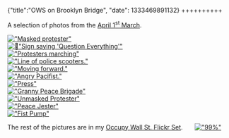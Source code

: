 {"title":"OWS on Brooklyn Bridge", "date": 1333469891132}
++++++++++

A selection of photos from the [April 1<sup>st</sup> March][ows: bridge].

[!["Masked protester"][flickr_img: masked]][flickr: masked]  
[!["Sign saying 'Question Everything'"][flickr_img: question]][flickr: question]  
[!["Protesters marching"][flickr_img: marching]][flickr: marching]  
[!["Line of police scooters."][flickr_img: police]][flickr: police]  
[!["Moving forward."][flickr_img: moving]][flickr: moving]  
[!["Angry Pacifist."][flickr_img: pacifist]][flickr: pacifist]  
[!["Press"][flickr_img: press]][flickr: press]  
[!["Granny Peace Brigade"][flickr_img: granny]][flickr: granny]  
[!["Unmasked Protester"][flickr_img: unmasked]][flickr: unmasked]  
[!["Peace Jester"][flickr_img: jester]][flickr: jester]  
[!["Fist Pump"][flickr_img: fist]][flickr: fist]  


<span style="float: right; margin-right: 20px; padding-left: 10px; padding-bottom: 10px;">[!["99%"][flickr_img: 99%]][flickr: 99%]</span>
The rest of the pictures are in my [Occupy Wall St. Flickr Set][flickr: ows].


[ows: bridge]: http://occupywallst.org/article/april-1-march-commemorate-brooklyn-bridge-action/
[flickr: ows]: http://www.flickr.com/photos/joshkehn/sets/72157629330202148/

<!-- Picture links -->

[flickr: masked]: http://www.flickr.com/photos/joshkehn/6895971488/ "Masked"
[flickr_img: masked]: http://farm8.staticflickr.com/7239/6895971488_b60edfdf38_z.jpg "Masked"

[flickr: question]: http://www.flickr.com/photos/joshkehn/6895972846/ "Question Everything"
[flickr_img: question]: http://farm8.staticflickr.com/7182/6895972846_4d42c18b68_z.jpg "Question Everything"

[flickr: marching]: http://www.flickr.com/photos/joshkehn/6895977644/ "Venterans Marching" 
[flickr_img: marching]: http://farm8.staticflickr.com/7236/6895977644_4619c7cb91_z.jpg "Veterans Marching"

[flickr: police]: http://www.flickr.com/photos/joshkehn/6896002602/ "Police Scooters"
[flickr_img: police]: http://farm8.staticflickr.com/7212/6896002602_826b6e5b98_z.jpg "Police Scooters"

[flickr: moving]: http://www.flickr.com/photos/joshkehn/6896006016/ "Moving Forward"
[flickr_img: moving]: http://farm8.staticflickr.com/7197/6896006016_afff54b967_z.jpg "Moving Forward"

[flickr: pacifist]: http://www.flickr.com/photos/joshkehn/7042106643/ "Angry Pacifist"
[flickr_img: pacifist]: http://farm8.staticflickr.com/7182/7042106643_c2e618c862_z.jpg "Angry Pacifist"

[flickr: press]: http://www.flickr.com/photos/joshkehn/7042110379/ "Press"
[flickr_img: press]: http://farm8.staticflickr.com/7048/7042110379_0799befb7b_z.jpg "Press" 

[flickr: granny]: http://www.flickr.com/photos/joshkehn/7042116713/ "Granny Peace Brigade"
[flickr_img: granny]: http://farm8.staticflickr.com/7191/7042116713_6276ee2997_z.jpg "Granny Peace Brigade"

[flickr: unmasked]: http://www.flickr.com/photos/joshkehn/7042117651/ "Unmasked"
[flickr_img: unmasked]: http://farm8.staticflickr.com/7196/7042117651_055d894f2e_z.jpg "Unmasked"

[flickr: jester]: http://www.flickr.com/photos/joshkehn/6896035588/ "Peace Jester"
[flickr_img: jester]: http://farm8.staticflickr.com/7212/6896035588_d5d9c64800_z.jpg "Peace Jester"

[flickr: fist]: http://www.flickr.com/photos/joshkehn/7042138321/ "Fist Pump"
[flickr_img: fist]: http://farm8.staticflickr.com/7221/7042138321_e3cf78a35f_z.jpg "Fist Pump"

[flickr: 99%]: http://www.flickr.com/photos/joshkehn/6896029548/ "99%"
[flickr_img: 99%]: http://farm8.staticflickr.com/7114/6896029548_9646595092_z.jpg "99%"
